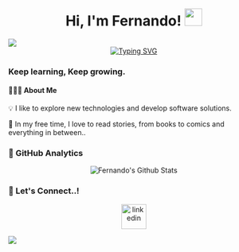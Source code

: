 <h1 align="center">Hi, I'm Fernando!
  <img src="https://media.giphy.com/media/hvRJCLFzcasrR4ia7z/giphy.gif" width="35">
</h1>

<img src="https://user-images.githubusercontent.com/73097560/115834477-dbab4500-a447-11eb-908a-139a6edaec5c.gif">

<div align="center">
  <a href="https://git.io/typing-svg"><img src="https://readme-typing-svg.demolab.com?font=Fira+Code&pause=1000&color=fe428e&center=true&vCenter=true&random=false&width=600&height=100&lines=Full-Stack+Web+Developer;Love+to+learn+new+stuffs..%3C3" alt="Typing SVG" /></a>
</div>

### Keep learning, Keep growing.

#### 👨🏻‍💻 About Me

💡 I like to explore new technologies and develop software solutions.  
<!-- 🌱 I'm on track for learning more about Systems Design and Cloud Architecture.   -->
📖 In my free time, I love to read stories, from books to comics and everything in between..  

### 🚀 GitHub Analytics

<p align="center">
  <img max-width="64%" alt="Fernando's Github Stats" src="https://github-readme-stats.vercel.app/api?username=fernando-sch&show_icons=true&theme=radical">
</p>

<!-- <h3>
  <img src="https://media2.giphy.com/media/QssGEmpkyEOhBCb7e1/giphy.gif?cid=ecf05e47a0n3gi1bfqntqmob8g9aid1oyj2wr3ds3mg700bl&rid=giphy.gif" width="28" height="20"> Tech Stack
</h3> -->

<!-- <p align="start">
  <a href="https://skillicons.dev">
    <img src="https://skillicons.dev/icons?i=elixir,docker,postgres,mysql,tailwind,go&perline=14" />
  </a>
</p> -->

### 🤝 Let's Connect..!

<p align="center">
  <a href="https://www.linkedin.com/in/fernando-schneider-dev/" target="_blank">
    <img align="center" src="https://user-images.githubusercontent.com/88904952/234979284-68c11d7f-1acc-4f0c-ac78-044e1037d7b0.png" alt="linkedin" height="50" width="50" />
  </a>
</p>

<img src="https://user-images.githubusercontent.com/73097560/115834477-dbab4500-a447-11eb-908a-139a6edaec5c.gif"><br><br>
